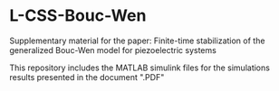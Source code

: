 # L-CSS-Bouc-Wen
Supplementary material for the paper: Finite-time stabilization of the generalized Bouc-Wen model for piezoelectric systems

This repository includes the MATLAB simulink files for the simulations results presented in the document ".PDF"
